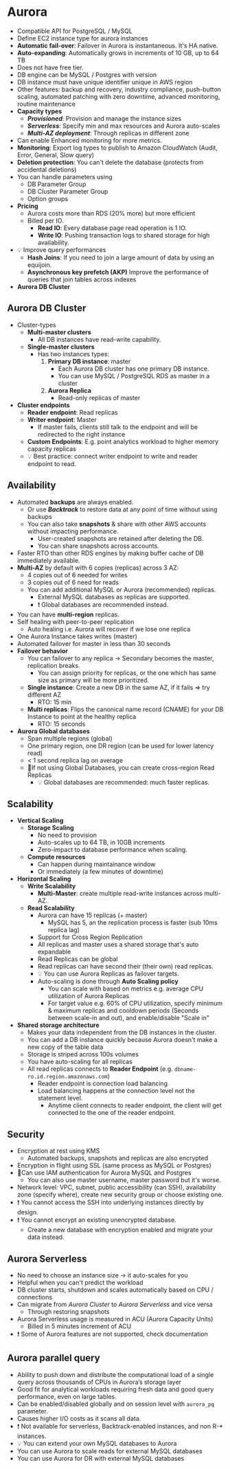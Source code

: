 # Aurora

- Compatible API for PostgreSQL / MySQL
- Define EC2 instance type for aurora instances
- **Automatic fail-over**: Failover in Aurora is instantaneous. It's HA native.
- **Auto-expanding**: Automatically grows in increments of 10 GB, up to 64 TB
- Does not have free tier.
- DB engine can be MySQL / Postgres with version
- DB instance must have unique identifier unique in AWS region
- Other features: backup and recovery, industry compliance, push-button scaling, automated patching with zero downtime, advanced monitoring, routine maintenance
- **Capacity types**
  - ***Provisioned***: Provision and manage the instance sizes
  - ***Serverless***: Specify min and max resources and Aurora auto-scales
  - ***Multi-AZ deployment***: Through replicas in different zone
- Can enable Enhanced monitoring for more metrics.
- **Monitoring**: Export log types to publish to Amazon CloudWatch (Audit, Error, General, Slow query)
- **Deletion protection**: You can't delete the database (protects from accidental deletions)
- You can handle parameters using
  - DB Parameter Group
  - DB Cluster Parameter Group
  - Option groups
- **Pricing**
  - Aurora costs more than RDS (20% more) but more efficient
  - Billed per IO.
    - **Read IO**: Every database page read operation is 1 IO.
    - **Write IO**: Pushing transaction logs to shared storage for high availability.
- 💡 Improve query performances
  - **Hash Joins**: If you need to join a large amount of data by using an equijoin.
  - **Asynchronous key prefetch (AKP)** Improve the performance of queries that join tables across indexes
- **Aurora DB Cluster**

## Aurora DB Cluster

- Cluster-types
  - **Multi-master clusters**
    - All DB instances have read-write capability.
  - **Single-master clusters**
    - Has two instances types:
      1. **Primary DB instance**: master
         - Each Aurora DB cluster has one primary DB instance.
         - You can use MySQL / PostgreSQL RDS as master in a cluster
      2. **Aurora Replica**
         - Read-only replicas of master
- **Cluster endpoints**
  - **Reader endpoint**: Read replicas
  - **Writer endpoint**: Master
    - If master fails, clients still talk to the endpoint and will be redirected to the right instance
  - **Custom Endpoints**: E.g. point analytics workload to higher memory capacity replicas
  - 💡 Best practice: connect writer endpoint to write and reader endpoint to read.

## Availability

- Automated **backups** are always enabled.
  - Or use ***Backtrack*** to restore data at any point of time without using backups
  - You can also take **snapshots** & share with other AWS accounts without impacting performance.
    - User-created snapshots are retained after deleting the DB.
    - You can share snapshots across accounts.
- Faster RTO than other RDS engines by making buffer cache of DB immediately available.
- **Multi-AZ** by default with 6 copies (replicas) across 3 AZ:
  - 4 copies out of 6 needed for writes
  - 3 copies out of 6 need for reads
  - You can add additional MySQL or Aurora (recommended) replicas.
    - External MySQL databases as replicas are supported.
    - ❗ Global databases are recommended instead.
- You can have **multi-region** replicas.
- Self healing with peer-to-peer replication
  - Auto healing i.e. Aurora will recover if we lose one replica
- One Aurora Instance takes writes (master)
- Automated failover for master in less than 30 seconds
- **Failover behavior**
  - You can failover to any replica -> Secondary becomes the master, replication breaks.
    - You can assign priority for replicas, or the one which has same size as primary will be more prioritized.
  - **Single instance**: Create a new DB in the same AZ, if it fails => try different AZ
    - RTO: 15 min
  - **Multi replicas**: Flips the canonical name record (CNAME) for your DB Instance to point at the healthy replica
    - RTO: 15 seconds
- **Aurora Global databases**
  - Span multiple regions (global)
  - One primary region, one DR region (can be used for lower latency read)
  - < 1 second replica lag on average
  - 📝If not using Global Databases, you can create cross-region Read Replicas
    - 💡 Global databases are recommended: much faster replicas.

## Scalability

- **Vertical Scaling**
  - **Storage Scaling**
    - No need to provision
    - Auto-scales up to 64 TB, in 10GB increments
    - Zero-impact to database performance when scaling.
  - **Compute resources**
    - Can happen during maintainance window
    - Or immediately (a few minutes of downtime)
- **Horizontal Scaling**
  - **Write Scalability**
    - **Multi-Master**: create multiple read-write instances across multi-AZ.
  - **Read Scalability**
    - Aurora can have 15 replicas (+ master)
      - MySQL has 5, an the replication process is faster (sub 10ms replica lag)
    - Support for Cross Region Replication
    - All replicas and master uses a shared storage that's auto expandable
    - Read Replicas can be global
    - Read replicas can have second their (their own) read replicas.
    - 💡 You can use Aurora Replicas as failover targets.
    - Auto-scaling is done through **Auto Scaling policy**
      - You can scale with based on metrics e.g. average CPU utilization of Aurora Replicas
      - For target value e.g. 60% of CPU utilization, specify minimum & maximum replicas and cooldown periods (Seconds between scale-in and out), and enable/disable "Scale in"
- **Shared storage architecture**
  - Makes your data independent from the DB instances in the cluster.
  - You can add a DB instance quickly because Aurora doesn't make a new copy of the table data
  - Storage is striped across 100s volumes
  - You have auto-scaling for all replicas
  - All read replicas connects to **Reader Endpoint** (e.g. `dbname-ro.id.region.amazonaws.com`)
    - Reader endpoint is connection load balancing
    - Load balancing happens at the connection level not the statement level.
      - Anytime client connects to reader endpoint, the client will get connected to the one of the reader endpoint.

## Security

- Encryption at rest using KMS
  - Automated backups, snapshots and replicas are also encrypted
- Encryption in flight using SSL (same process as MySQL or Postgres)
- 📝Can use IAM authentication for Aurora MySQL and Postgres
  - You can also use master username, master password but it's worse.
- Network level: VPC, subnet, public accessibility (can SSH), availability zone (specify where), create new security group or choose existing one.
- ❗ You cannot access the SSH into underlying instances directly by design.
- ❗ You cannot encrypt an existing unencrypted database.
  - Create a new database with encryption enabled and migrate your data instead.

## Aurora Serverless

- No need to choose an instance size -> it auto-scales for you
- Helpful when you can't predict the workload
- DB cluster starts, shutdown and scales automatically based on CPU / connections
- Can migrate from *Aurora Cluster* to *Aurora Serverless* and vice versa
  - Through restoring snapshots
- Aurora Serverless usage is measured in ACU (Aurora Capacity Units)
  - Billed in 5 minutes increment of ACU
- ❗ Some of Aurora features are not supported, check documentation

## Aurora parallel query

- Ability to push down and distribute the computational load of a single query across thousands of CPUs in Aurora’s storage layer
- Good fit for analytical workloads requiring fresh data and good query performance, even on large tables.
- Can be enabled/disabled globally and on session level with `aurora_pq` parameter.
- Causes higher I/O costs as it scans all data.
- ❗ Not available for serverless, Backtrack-enabled instances, and non R-* instances.
- 💡 You can extend your own MySQL databases to Aurora
- You can use Aurora to scale reads for external MySQL databases
- You can use Aurora for DR with external MySQL databases
